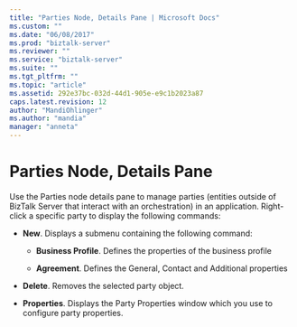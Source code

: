 ```yaml
---
title: "Parties Node, Details Pane | Microsoft Docs"
ms.custom: ""
ms.date: "06/08/2017"
ms.prod: "biztalk-server"
ms.reviewer: ""
ms.service: "biztalk-server"
ms.suite: ""
ms.tgt_pltfrm: ""
ms.topic: "article"
ms.assetid: 292e37bc-032d-44d1-905e-e9c1b2023a87
caps.latest.revision: 12
author: "MandiOhlinger"
ms.author: "mandia"
manager: "anneta"
---
```

# Parties Node, Details Pane
Use the Parties node details pane to manage parties (entities outside of BizTalk Server that interact with an orchestration) in an application. Right-click a specific party to display the following commands:  
  
-   **New**. Displays a submenu containing the following command:  
  
    -   **Business Profile**. Defines the properties of the business profile  
  
    -   **Agreement**. Defines the General, Contact and Additional properties  
  
-   **Delete**. Removes the selected party object.  
  
-   **Properties**. Displays the Party Properties window which you use to configure party properties.
